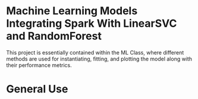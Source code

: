 # Machine Learning Models Integrating Spark With LinearSVC and RandomForest
This project is essentially contained within the ML Class, where different methods
are used for instantiating, fitting, and plotting the model along with their performance
metrics. 
# General Use
